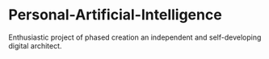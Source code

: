 # Personal-Artificial-Intelligence
Enthusiastic project of phased creation an independent and self-developing digital architect.
